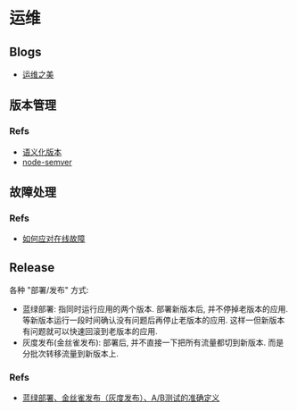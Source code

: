 # 运维

## Blogs
* [运维之美](https://www.hi-linux.com/)

## 版本管理
### Refs
* [语义化版本](http://semver.org/)
* [node-semver](https://github.com/npm/node-semver)


## 故障处理
### Refs
* [如何应对在线故障](https://www.rowkey.me/blog/2018/11/22/online-debug/)

## Release
 各种 "部署/发布" 方式:
 * 蓝绿部署: 指同时运行应用的两个版本. 部署新版本后, 并不停掉老版本的应用. 等新版本运行一段时间确认没有问题后再停止老版本的应用. 这样一但新版本有问题就可以快速回滚到老版本的应用.   
 * 灰度发布(金丝雀发布): 部署后, 并不直接一下把所有流量都切到新版本. 而是分批次转移流量到新版本上.

### Refs
 * [蓝绿部署、金丝雀发布（灰度发布）、A/B测试的准确定义](https://www.lijiaocn.com/%E6%96%B9%E6%B3%95/2018/10/23/devops-blue-green-deployment-ab-test-canary.html)